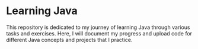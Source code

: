 # Learning Java

This repository is dedicated to my journey of learning Java through various tasks and exercises. Here, I will document my progress and upload code for different Java concepts and projects that I practice.

